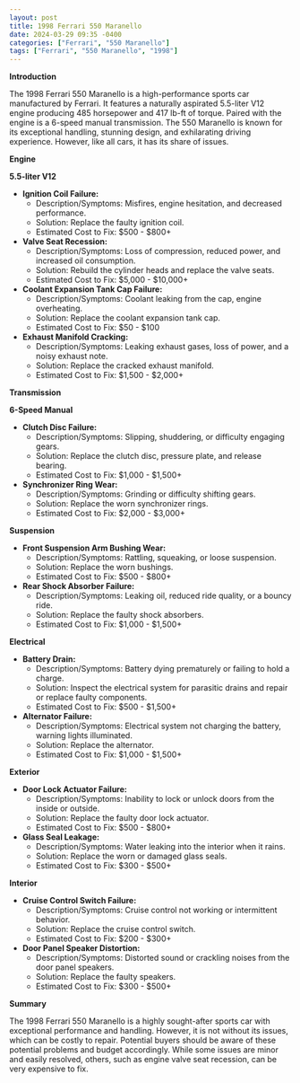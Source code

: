 ```yaml
---
layout: post
title: 1998 Ferrari 550 Maranello
date: 2024-03-29 09:35 -0400
categories: ["Ferrari", "550 Maranello"]
tags: ["Ferrari", "550 Maranello", "1998"]
---
```

**Introduction**

The 1998 Ferrari 550 Maranello is a high-performance sports car manufactured by Ferrari. It features a naturally aspirated 5.5-liter V12 engine producing 485 horsepower and 417 lb-ft of torque. Paired with the engine is a 6-speed manual transmission. The 550 Maranello is known for its exceptional handling, stunning design, and exhilarating driving experience. However, like all cars, it has its share of issues.

**Engine**

**5.5-liter V12**

* **Ignition Coil Failure:**
    * Description/Symptoms: Misfires, engine hesitation, and decreased performance.
    * Solution: Replace the faulty ignition coil.
    * Estimated Cost to Fix: $500 - $800+
* **Valve Seat Recession:**
    * Description/Symptoms: Loss of compression, reduced power, and increased oil consumption.
    * Solution: Rebuild the cylinder heads and replace the valve seats.
    * Estimated Cost to Fix: $5,000 - $10,000+
* **Coolant Expansion Tank Cap Failure:**
    * Description/Symptoms: Coolant leaking from the cap, engine overheating.
    * Solution: Replace the coolant expansion tank cap.
    * Estimated Cost to Fix: $50 - $100
* **Exhaust Manifold Cracking:**
    * Description/Symptoms: Leaking exhaust gases, loss of power, and a noisy exhaust note.
    * Solution: Replace the cracked exhaust manifold.
    * Estimated Cost to Fix: $1,500 - $2,000+

**Transmission**

**6-Speed Manual**

* **Clutch Disc Failure:**
    * Description/Symptoms: Slipping, shuddering, or difficulty engaging gears.
    * Solution: Replace the clutch disc, pressure plate, and release bearing.
    * Estimated Cost to Fix: $1,000 - $1,500+
* **Synchronizer Ring Wear:**
    * Description/Symptoms: Grinding or difficulty shifting gears.
    * Solution: Replace the worn synchronizer rings.
    * Estimated Cost to Fix: $2,000 - $3,000+

**Suspension**

* **Front Suspension Arm Bushing Wear:**
    * Description/Symptoms: Rattling, squeaking, or loose suspension.
    * Solution: Replace the worn bushings.
    * Estimated Cost to Fix: $500 - $800+
* **Rear Shock Absorber Failure:**
    * Description/Symptoms: Leaking oil, reduced ride quality, or a bouncy ride.
    * Solution: Replace the faulty shock absorbers.
    * Estimated Cost to Fix: $1,000 - $1,500+

**Electrical**

* **Battery Drain:**
    * Description/Symptoms: Battery dying prematurely or failing to hold a charge.
    * Solution: Inspect the electrical system for parasitic drains and repair or replace faulty components.
    * Estimated Cost to Fix: $500 - $1,500+
* **Alternator Failure:**
    * Description/Symptoms: Electrical system not charging the battery, warning lights illuminated.
    * Solution: Replace the alternator.
    * Estimated Cost to Fix: $1,000 - $1,500+

**Exterior**

* **Door Lock Actuator Failure:**
    * Description/Symptoms: Inability to lock or unlock doors from the inside or outside.
    * Solution: Replace the faulty door lock actuator.
    * Estimated Cost to Fix: $500 - $800+
* **Glass Seal Leakage:**
    * Description/Symptoms: Water leaking into the interior when it rains.
    * Solution: Replace the worn or damaged glass seals.
    * Estimated Cost to Fix: $300 - $500+

**Interior**

* **Cruise Control Switch Failure:**
    * Description/Symptoms: Cruise control not working or intermittent behavior.
    * Solution: Replace the cruise control switch.
    * Estimated Cost to Fix: $200 - $300+
* **Door Panel Speaker Distortion:**
    * Description/Symptoms: Distorted sound or crackling noises from the door panel speakers.
    * Solution: Replace the faulty speakers.
    * Estimated Cost to Fix: $300 - $500+

**Summary**

The 1998 Ferrari 550 Maranello is a highly sought-after sports car with exceptional performance and handling. However, it is not without its issues, which can be costly to repair. Potential buyers should be aware of these potential problems and budget accordingly. While some issues are minor and easily resolved, others, such as engine valve seat recession, can be very expensive to fix.
